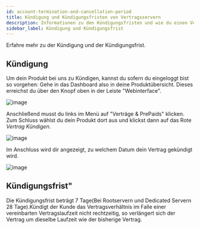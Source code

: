 ```yaml
---
id: account-termination-and-cancellation-period
title: Kündigung und Kündigungsfristen von Vertragsservern
description: Informationen zu den Kündigungsfristen und wie du einen Vertragsserver bei ZAP-Hosting kündigen kannst - ZAP-Hosting.com Dokumentationen
sidebar_label: Kündigung und Kündigungsfrist
---
```


Erfahre mehr zu der Kündigung und der Kündigungsfrist.

## Kündigung

Um dein Produkt bei uns zu Kündigen, kannst du sofern du eingeloggt bist so vorgehen:
Gehe in das Dashboard also in deine Produktübersicht. Dieses erreichst du über den Knopf oben in der Leiste "Webinterface".

![image](https://user-images.githubusercontent.com/61953937/159140839-4f8173fa-0a60-4b56-9daf-af7c0868df2e.png)

Anschließend musst du links im Menü auf "Verträge & PrePaids" klicken. Zum Schluss wählst du dein Produkt dort aus und klickst dann auf das Rote *Vertrag Kündigen*.

![image](https://user-images.githubusercontent.com/61953937/159140952-38a70f87-5ab3-4ff4-b2ef-c17239fcdbb6.png)

Im Anschluss wird dir angezeigt, zu welchem Datum dein Vertrag gekündigt wird.

![image](https://user-images.githubusercontent.com/61953937/159140986-9b83e169-7d7d-496a-88be-17509eb9993a.png)

## Kündigungsfrist"

Die Kündigungsfrist beträgt 7 Tage(Bei Rootservern und Dedicated Servern 28 Tage).Kündigt der Kunde das Vertragsverhältnis im Falle einer vereinbarten Vertragslaufzeit nicht rechtzeitig, so verlängert sich der Vertrag um dieselbe Laufzeit wie der bisherige Vertrag.


